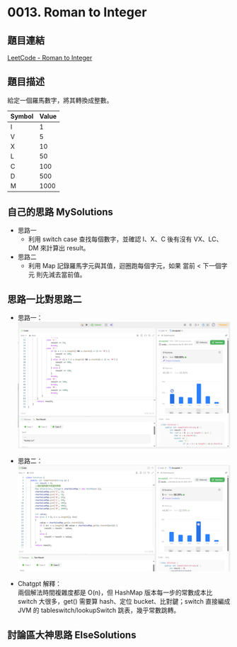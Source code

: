 # 0013. Roman to Integer

## 題目連結
[LeetCode - Roman to Integer](https://leetcode.com/problems/roman-to-integer/description/)

## 題目描述
給定一個羅馬數字，將其轉換成整數。

| Symbol | Value |
|--------|-------|
| I      | 1     |
| V      | 5     |
| X      | 10    |
| L      | 50    |
| C      | 100   |
| D      | 500   |
| M      | 1000  |

## 自己的思路 MySolutions
- 思路一
  - 利用 switch case 查找每個數字，並確認 I、X、C 後有沒有 VX、LC、DM 來計算出 result。
- 思路二
  - 利用 Map 記錄羅馬字元與其值，迴圈跑每個字元，如果 當前 < 下一個字元 則先減去當前值。
## 思路一比對思路二
- 思路一：
![img_1.png](Imgsrc/img_1.png)
- 思路二：
![img.png](Imgsrc/img.png)

- Chatgpt 解釋：  
兩個解法時間複雜度都是 O(n)，但 HashMap 版本每一步的常數成本比 switch 大很多，get() 需要算 hash、定位 bucket、比對鍵；switch 直接編成 JVM 的 tableswitch/lookupSwitch 跳表，幾乎常數跳轉。

## 討論區大神思路 ElseSolutions
